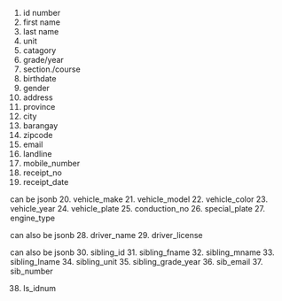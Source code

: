 1. id number
2. first name
3. last name
4. unit
5. catagory
6. grade/year
7. section./course
8. birthdate
9. gender
10. address
11. province
12. city
13. barangay
14. zipcode
15. email
16. landline
17. mobile_number
18. receipt_no
19. receipt_date

can be jsonb
20. vehicle_make
21. vehicle_model
22. vehicle_color
23. vehicle_year
24. vehicle_plate
25. conduction_no
26. special_plate
27. engine_type

can also be jsonb
28. driver_name
29. driver_license

can also be jsonb
30. sibling_id
31. sibling_fname
32. sibling_mname
33. sibling_lname
34. sibling_unit
35. sibling_grade_year
36. sib_email
37. sib_number

38. ls_idnum